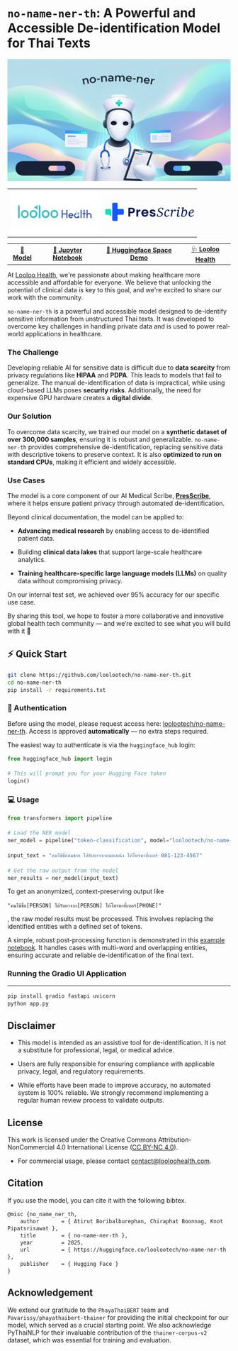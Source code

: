 # `no-name-ner-th`: A Powerful and Accessible De-identification Model for Thai Texts


<p align="center">
  <img src="assets/mascot-image-landscape.png" alt="mascot" width="600">
</p>

<table align="center">
  <tr>
    <td align="center">
      <img src="assets/Looloohealth.png" alt="Looloo Health" width="200">
    </td>
    <td align="center">
      <img src="assets/PresScribe.png" alt="Prescribe" width="200">
    </td>
  </tr>
</table>

<table align="center">
  <tr>
    <td align="center">
      <a href="https://huggingface.co/loolootech/no-name-ner-th">🤖 <b>Model</b></a>
    </td>
    <td align="center">
      <a href="example.ipynb">📔 <b>Jupyter Notebook</b></a>
    </td>
    <td align="center">
      <a href="https://huggingface.co/spaces/loolootech/no-name-ner-th-demo">🤗 <b>Huggingface Space Demo</b></a>
    </td>
    <td align="center">
      <a href="https://looloohealth.com/en/">🩺 <b>Looloo Health</b></a>
    </td>
  </tr>
</table>

At [Looloo Health](https://looloohealth.com/en/), we're passionate about making healthcare more accessible and affordable for everyone. We believe that unlocking the potential of clinical data is key to this goal, and we're excited to share our work with the community.

`no-name-ner-th` is a powerful and accessible model designed to de-identify sensitive information from unstructured Thai texts. It was developed to overcome key challenges in handling private data and is used to power real-world applications in healthcare.


### **The Challenge**
Developing reliable AI for sensitive data is difficult due to **data scarcity** from privacy regulations like **HIPAA** and **PDPA**. This leads to models that fail to generalize. The manual de-identification of data is impractical, while using cloud-based LLMs poses **security risks**. Additionally, the need for expensive GPU hardware creates a **digital divide**.


### **Our Solution**
To overcome data scarcity, we trained our model on a **synthetic dataset of over 300,000 samples**, ensuring it is robust and generalizable. `no-name-ner-th` provides comprehensive de-identification, replacing sensitive data with descriptive tokens to preserve context. It is also **optimized to run on standard CPUs**, making it efficient and widely accessible.

### **Use Cases**
The model is a core component of our AI Medical Scribe, [**PresScribe**](https://www.youtube.com/watch?v=oUiJ9oPgZMA), where it helps ensure patient privacy through automated de-identification.

Beyond clinical documentation, the model can be applied to:

* **Advancing medical research** by enabling access to de-identified patient data.

* Building **clinical data lakes** that support large-scale healthcare analytics.

* **Training healthcare-specific large language models (LLMs)** on quality data without compromising privacy.

On our internal test set, we achieved over 95% accuracy for our specific use case.

By sharing this tool, we hope to foster a more collaborative and innovative global health tech community — and we’re excited to see what you will build with it 🤗

## ⚡ **Quick Start**

```sh
git clone https://github.com/loolootech/no-name-ner-th.git
cd no-name-ner-th
pip install -r requirements.txt
```

### 🔑 Authentication

Before using the model, please request access here: [loolootech/no-name-ner-th](https://huggingface.co/loolootech/no-name-ner-th).
Access is approved **automatically** — no extra steps required.

The easiest way to authenticate is via the `huggingface_hub` login:

```python
from huggingface_hub import login

# This will prompt you for your Hugging Face token
login()
```

### 💻 **Usage**

```python
from transformers import pipeline

# Load the NER model
ner_model = pipeline("token-classification", model="loolootech/no-name-ner-th", device="cpu")

input_text = "คนไข้ชื่อสมชาย ได้รับยาจากหมอเหน่ง ให้โทรหาที่เบอร์ 081-123-4567"

# Get the raw output from the model
ner_results = ner_model(input_text)
```

To get an anonymized, context-preserving output like 

`"คนไข้ชื่อ[PERSON] ได้รับยาจาก[PERSON] ให้โทรหาที่เบอร์[PHONE]"`

, the raw model results must be processed. This involves replacing the identified entities with a defined set of tokens.

A simple, robust post-processing function is demonstrated in this [example notebook](example.ipynb). It handles cases with multi-word and overlapping entities, ensuring accurate and reliable de-identification of the final text.

### **Running the Gradio UI Application**
---
```sh
pip install gradio fastapi uvicorn
python app.py
```

## Disclaimer

* This model is intended as an assistive tool for de-identification. It is not a substitute for professional, legal, or medical advice.

* Users are fully responsible for ensuring compliance with applicable privacy, legal, and regulatory requirements.

* While efforts have been made to improve accuracy, no automated system is 100% reliable. We strongly recommend implementing a regular human review process to validate outputs.


## **License**
This work is licensed under the Creative Commons Attribution-NonCommercial 4.0 International License ([CC BY-NC 4.0](LICENSE)).

- For commercial usage, please contact contact@looloohealth.com.


## **Citation**

If you use the model, you can cite it with the following bibtex.

```
@misc {no_name_ner_th,
    author       = { Atirut Boribalburephan, Chiraphat Boonnag, Knot Pipatsrisawat },
    title        = { no-name-ner-th },
    year         = 2025,
    url          = { https://huggingface.co/loolootech/no-name-ner-th },
    publisher    = { Hugging Face }
}
```


## **Acknowledgement**
We extend our gratitude to the `PhayaThaiBERT` team and `Pavarissy/phayathaibert-thainer` for providing the initial checkpoint for our model, which served as a crucial starting point. We also acknowledge PyThaiNLP for their invaluable contribution of the `thainer-corpus-v2` dataset, which was essential for training and evaluation.
